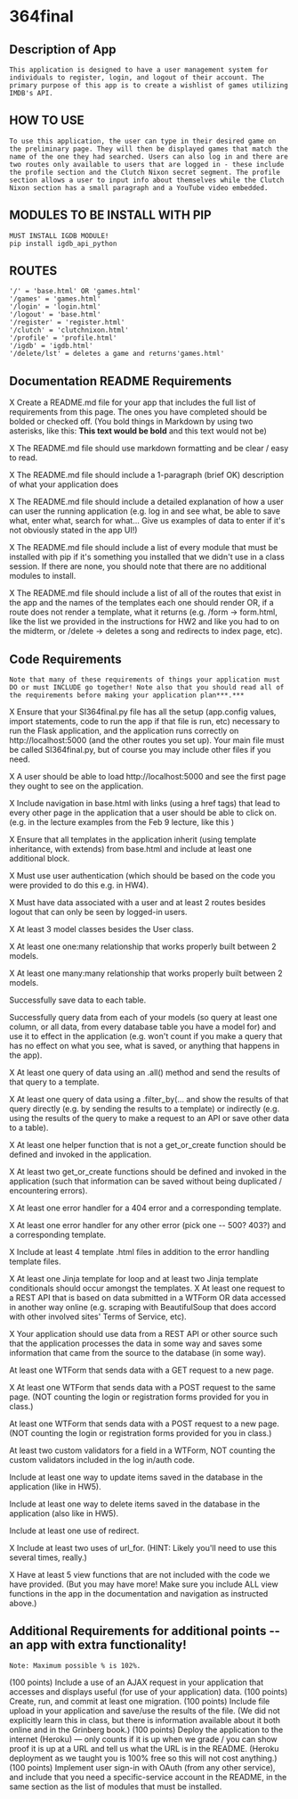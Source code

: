 # 364final

## Description of App
	This application is designed to have a user management system for individuals to register, login, and logout of their account. The primary purpose of this app is to create a wishlist of games utilizing IMDB's API. 

## HOW TO USE
	To use this application, the user can type in their desired game on the preliminary page. They will then be displayed games that match the name of the one they had searched. Users can also log in and there are two routes only available to users that are logged in - these include the profile section and the Clutch Nixon secret segment. The profile section allows a user to input info about themselves while the Clutch Nixon section has a small paragraph and a YouTube video embedded. 

## MODULES TO BE INSTALL WITH PIP
	MUST INSTALL IGDB MODULE! 
	pip install igdb_api_python

## ROUTES 
	'/' = 'base.html' OR 'games.html'
	'/games' = 'games.html'
	'/login' = 'login.html'
	'/logout' = 'base.html'
	'/register' = 'register.html'
	'/clutch' = 'clutchnixon.html'
	'/profile' = 'profile.html'
	'/igdb' = 'igdb.html'
	'/delete/lst' = deletes a game and returns'games.html'

## Documentation README Requirements
 X	Create a README.md file for your app that includes the full list of requirements from this page. The ones you have completed should be bolded or checked off. (You bold things in Markdown by using two asterisks, like this: **This text would be bold** and this text would not be)

 X	The README.md file should use markdown formatting and be clear / easy to read.

 X	The README.md file should include a 1-paragraph (brief OK) description of what your application does

 X	The README.md file should include a detailed explanation of how a user can user the running application (e.g. log in and see what, be able to save what, enter what, search for what... Give us examples of data to enter if it's not obviously stated in the app UI!)

 X	The README.md file should include a list of every module that must be installed with pip if it's something you installed that we didn't use in a class session. If there are none, you should note that there are no additional modules to install.

 X	The README.md file should include a list of all of the routes that exist in the app and the names of the templates each one should render OR, if a route does not render a template, what it returns (e.g. /form -> form.html, like the list we provided in the instructions for HW2 and like you had to on the midterm, or /delete -> deletes a song and redirects to index page, etc).

## Code Requirements
	Note that many of these requirements of things your application must DO or must INCLUDE go together! Note also that you should read all of the requirements before making your application plan***.***

 X	Ensure that your SI364final.py file has all the setup (app.config values, import statements, code to run the app if that file is run, etc) necessary to run the Flask application, and the application runs correctly on http://localhost:5000 (and the other routes you set up). Your main file must be called SI364final.py, but of course you may include other files if you need.

 X	A user should be able to load http://localhost:5000 and see the first page they ought to see on the application.

 X	Include navigation in base.html with links (using a href tags) that lead to every other page in the application that a user should be able to click on. (e.g. in the lecture examples from the Feb 9 lecture, like this )

 X	Ensure that all templates in the application inherit (using template inheritance, with extends) from base.html and include at least one additional block.

 X	Must use user authentication (which should be based on the code you were provided to do this e.g. in HW4).

 X	Must have data associated with a user and at least 2 routes besides logout that can only be seen by logged-in users.

 X	At least 3 model classes besides the User class.

 X	At least one one:many relationship that works properly built between 2 models.

 X	At least one many:many relationship that works properly built between 2 models.

 Successfully save data to each table.

 Successfully query data from each of your models (so query at least one column, or all data, from every database table you have a model for) and use it to effect in the application (e.g. won't count if you make a query that has no effect on what you see, what is saved, or anything that happens in the app).

 X	At least one query of data using an .all() method and send the results of that query to a template.

 X	At least one query of data using a .filter_by(... and show the results of that query directly (e.g. by sending the results to a template) or indirectly (e.g. using the results of the query to make a request to an API or save other data to a table).

 X	At least one helper function that is not a get_or_create function should be defined and invoked in the application.

 X	At least two get_or_create functions should be defined and invoked in the application (such that information can be saved without being duplicated / encountering errors).

 X	At least one error handler for a 404 error and a corresponding template.

 X	At least one error handler for any other error (pick one -- 500? 403?) and a corresponding template.

 X	Include at least 4 template .html files in addition to the error handling template files.

 X	At least one Jinja template for loop and at least two Jinja template conditionals should occur amongst the templates.
 X	At least one request to a REST API that is based on data submitted in a WTForm OR data accessed in another way online (e.g. 	scraping with BeautifulSoup that does accord with other involved sites' Terms of Service, etc).

 X	Your application should use data from a REST API or other source such that the application processes the data in some way and saves some information that came from the source to the database (in some way).
 
 At least one WTForm that sends data with a GET request to a new page.

X At least one WTForm that sends data with a POST request to the same page. (NOT counting the login or registration forms provided for you in class.)

 At least one WTForm that sends data with a POST request to a new page. (NOT counting the login or registration forms provided for you in class.)

 At least two custom validators for a field in a WTForm, NOT counting the custom validators included in the log in/auth code.

 Include at least one way to update items saved in the database in the application (like in HW5).

 Include at least one way to delete items saved in the database in the application (also like in HW5).

 Include at least one use of redirect.

X Include at least two uses of url_for. (HINT: Likely you'll need to use this several times, really.)

X Have at least 5 view functions that are not included with the code we have provided. (But you may have more! Make sure you include ALL view functions in the app in the documentation and navigation as instructed above.)

## Additional Requirements for additional points -- an app with extra functionality!
	Note: Maximum possible % is 102%.

 (100 points) Include a use of an AJAX request in your application that accesses and displays useful (for use of your application) data.
 (100 points) Create, run, and commit at least one migration.
 (100 points) Include file upload in your application and save/use the results of the file. (We did not explicitly learn this in class, but there is information available about it both online and in the Grinberg book.)
 (100 points) Deploy the application to the internet (Heroku) — only counts if it is up when we grade / you can show proof it is up at a URL and tell us what the URL is in the README. (Heroku deployment as we taught you is 100% free so this will not cost anything.)
 (100 points) Implement user sign-in with OAuth (from any other service), and include that you need a specific-service account in the README, in the same section as the list of modules that must be installed.